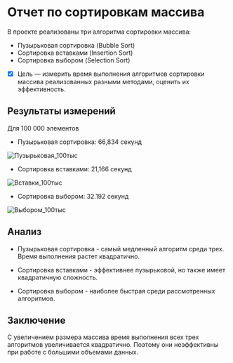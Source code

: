 # Отчет по сортировкам массива

В проекте реализованы три алгоритма сортировки массива:

+ Пузырьковая сортировка (Bubble Sort)
+ Сортировка вставками (Insertion Sort)
+ Сортировка выбором (Selection Sort)
- [X] Цель  — измерить время выполнения алгоритмов сортировки массива реализованных разными методами, оценить их эффективность.
## Результаты измерений

Для 100 000 элементов

+ Пузырьковая сортировка: 66,834 секунд 
  
 ![Пузырьковая_100тыс](https://github.com/user-attachments/assets/49664307-9593-4592-acc8-eeac303e4a50)

+ Сортировка вставками: 21,166 секунд 

![Вставки_100тыс](https://github.com/user-attachments/assets/15dac15e-b9ed-4f89-a4df-7c3df751c36c)

+ Сортировка выбором: 32.192 секунд 

![Выбором_100тыс](https://github.com/user-attachments/assets/575846f8-84de-4a80-8062-709a8271814c)



## Анализ
+ Пузырьковая сортировка - cамый медленный алгоритм среди трех.
Время выполнения растет квадратично.

+ Сортировка вставками - эффективнее пузырьковой, но также имеет квадратичную сложность.

+ Сортировка выбором - наиболее быстрая среди рассмотренных алгоритмов.

## Заключение
С увеличением размера массива время выполнения всех трех алгоритмов увеличивается квадратично. Поэтому они неэффективны при работе с большими объемами данных.
